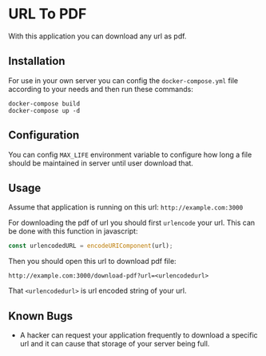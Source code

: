 # URL To PDF
With this application you can download any url as pdf.

## Installation
For use in your own server you can config the `docker-compose.yml` file according to your needs and then run these commands:

```
docker-compose build
docker-compose up -d
```

## Configuration
You can config `MAX_LIFE` environment variable to configure how long a file should be maintained in server until user download that.

## Usage
Assume that application is running on this url: `http://example.com:3000`

For downloading the pdf of url you should first `urlencode` your url.
This can be done with this function in javascript:

``` javascript
const urlencodedURL = encodeURIComponent(url);
```

Then you should open this url to download pdf file:
```
http://example.com:3000/download-pdf?url=<urlencodedurl>
```
That `<urlencodedurl>` is url encoded string of your url.

## Known Bugs
- A hacker can request your application frequently to download a specific url and it can cause that storage of your server being full.
